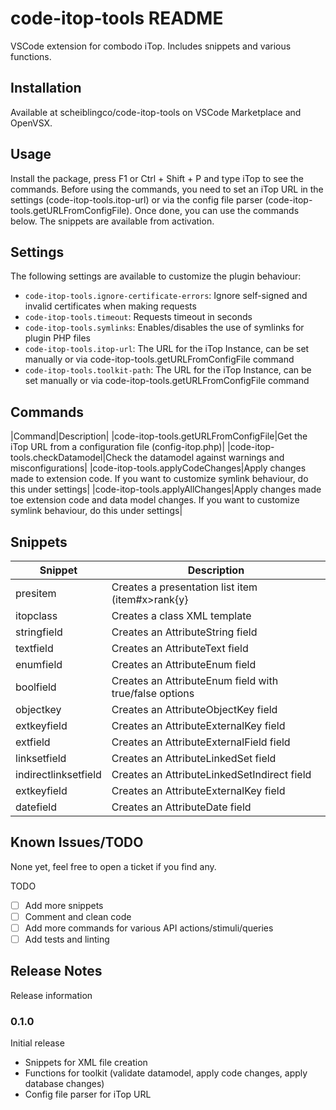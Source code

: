 # code-itop-tools README
VSCode extension for combodo iTop. Includes snippets and various functions.

## Installation
Available at scheiblingco/code-itop-tools on VSCode Marketplace and OpenVSX.

## Usage
Install the package, press F1 or Ctrl + Shift + P and type iTop to see the commands. Before using the commands, you need to set an iTop URL in the settings (code-itop-tools.itop-url) or via the config file parser (code-itop-tools.getURLFromConfigFile).
Once done, you can use the commands below. The snippets are available from activation.

## Settings
The following settings are available to customize the plugin behaviour:
* `code-itop-tools.ignore-certificate-errors`: Ignore self-signed and invalid certificates when making requests
* `code-itop-tools.timeout`: Requests timeout in seconds
* `code-itop-tools.symlinks`: Enables/disables the use of symlinks for plugin PHP files
* `code-itop-tools.itop-url`: The URL for the iTop Instance, can be set manually or via code-itop-tools.getURLFromConfigFile command
* `code-itop-tools.toolkit-path`: The URL for the iTop Instance, can be set manually or via code-itop-tools.getURLFromConfigFile command

## Commands
|Command|Description|
|code-itop-tools.getURLFromConfigFile|Get the iTop URL from a configuration file (config-itop.php)|
|code-itop-tools.checkDatamodel|Check the datamodel against warnings and misconfigurations|
|code-itop-tools.applyCodeChanges|Apply changes made to extension code. If you want to customize symlink behaviour, do this under settings|
|code-itop-tools.applyAllChanges|Apply changes made toe extension code and data model changes. If you want to customize symlink behaviour, do this under settings|

## Snippets
|Snippet|Description|
|---|---|
|presitem|Creates a presentation list item (item#x>rank{y}|
|itopclass|Creates a class XML template|
|stringfield|Creates an AttributeString field|
|textfield|Creates an AttributeText field|
|enumfield|Creates an AttributeEnum field|
|boolfield|Creates an AttributeEnum field with true/false options|
|objectkey|Creates an AttributeObjectKey field|
|extkeyfield|Creates an AttributeExternalKey field|
|extfield|Creates an AttributeExternalField field|
|linksetfield|Creates an AttributeLinkedSet field|
|indirectlinksetfield|Creates an AttributeLinkedSetIndirect field|
|extkeyfield|Creates an AttributeExternalKey field|
|datefield|Creates an AttributeDate field|


## Known Issues/TODO
None yet, feel free to open a ticket if you find any.

TODO
- [ ] Add more snippets
- [ ] Comment and clean code
- [ ] Add more commands for various API actions/stimuli/queries
- [ ] Add tests and linting 

## Release Notes
Release information

### 0.1.0
Initial release

- Snippets for XML file creation
- Functions for toolkit (validate datamodel, apply code changes, apply database changes)
- Config file parser for iTop URL